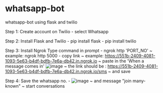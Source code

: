 # whatsapp-bot
whatsapp-bot using flask and twilio

Step 1: Create account on Twilio
        - select Whatsapp
        
Step 2: Install Flask and Twilio
        - pip install flask
        - pip install twilio
        
Step 3: Install Ngrok
        Type command in prompt
        - ngrok http 'PORT_NO' 
           ~ example: ngrok http 5000
        - copy link 
           ~ example: https://551b-2409-4081-1093-5e63-b4df-bdfb-7e6a-db42.in.ngrok.io
           ~ paste in the 'When a message comes in' ![image](https://user-images.githubusercontent.com/80522156/211614146-cdd675a6-9d7c-432a-802b-6bb752a669b2.png)
           ~ the link should be : https://551b-2409-4081-1093-5e63-b4df-bdfb-7e6a-db42.in.ngrok.io/sms
           ~ and save      
           
Step 4: Save the whatsapp no. 
        - ![image](https://user-images.githubusercontent.com/80522156/211615217-9252ff27-6a1d-4a21-b6b5-3e14705aba26.png)
          ~ and message "join many-known"
          ~ start conversations
          
          

